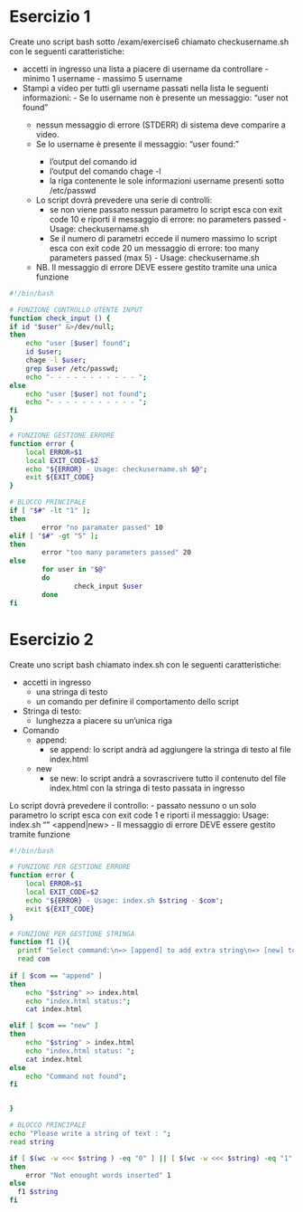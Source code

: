 # Esercizio 1
Create uno script bash sotto /exam/exercise6 chiamato checkusername.sh con le seguenti caratteristiche:
- accetti in ingresso una lista a piacere di username da controllare
       - minimo 1 username
       - massimo 5 username
- Stampi a video per tutti gli username passati nella lista le seguenti informazioni:
       - Se lo username non è presente un messaggio: “user <username> not found”
   - nessun messaggio di errore (STDERR) di sistema deve comparire a video.
   - Se lo username è presente il messaggio: “user <username> found:”
       - l’output del comando id <username>
       - l’output del comando chage -l <username>
       - la riga contenente le sole informazioni username presenti sotto /etc/passwd
   - Lo script dovrà prevedere una serie di controlli:
      - se non viene passato nessun parametro lo script esca con exit code 10 e riporti il messaggio di errore: 
            no parameters passed - Usage: checkusername.sh <username list>
       - Se il numero di parametri eccede il numero massimo lo script esca con exit code 20 un messaggio di errore: 
            too many parameters passed (max 5) - Usage: checkusername.sh <username list>
   - NB. Il messaggio di errore DEVE essere gestito tramite una unica funzione

```bash
#!/bin/bash

# FUNZIONE CONTROLLO UTENTE INPUT
function check_input () {
if id "$user" &>/dev/null;
then
    echo "user [$user] found";
    id $user;
    chage -l $user; 
    grep $user /etc/passwd;
    echo "- - - - - - - - - - - "; 
else
    echo "user [$user] not found";
    echo "- - - - - - - - - - - "; 
fi 
}

# FUNZIONE GESTIONE ERRORE
function error {
	local ERROR=$1
	local EXIT_CODE=$2
	echo "${ERROR} - Usage: checkusername.sh $@";
	exit ${EXIT_CODE}
}

# BLOCCO PRINCIPALE
if [ "$#" -lt "1" ];
then
        error "no paramater passed" 10
elif [ "$#" -gt "5" ];
then
        error "too many parameters passed" 20
else
        for user in "$@"
        do
                check_input $user
        done
fi

```
# Esercizio 2 
Create uno script bash chiamato index.sh con le seguenti caratteristiche:
- accetti in ingresso
  - una stringa di testo
  - un comando per definire il comportamento dello script
- Stringa di testo:
  - lunghezza a piacere su un’unica riga
- Comando
  - append:
      - se append: lo script andrà ad aggiungere la stringa di testo al file index.html 
  - new
      - se new: lo script andrà a sovrascrivere tutto il contenuto del file index.html con la stringa di testo passata in ingresso
	
Lo script dovrà prevedere il controllo:
    - passato nessuno o un solo parametro lo script esca con exit code 1 e riporti il messaggio: Usage: index.sh “<string>” <append|new>
    - Il messaggio di errore DEVE essere gestito tramite funzione
```bash
#!/bin/bash

# FUNZIONE PER GESTIONE ERRORE
function error {
	local ERROR=$1
	local EXIT_CODE=$2
	echo "${ERROR} - Usage: index.sh $string - $com";
	exit ${EXIT_CODE}
}

# FUNZIONE PER GESTIONE STRINGA
function f1 (){  
  printf "Select command:\n=> [append] to add extra string\n=> [new] to rewrite   the previous string\ncommand : ";
  read com
  
if [ $com == "append" ]
then 
	echo "$string" >> index.html
	echo "index.html status:";
	cat index.html

elif [ $com == "new" ]
then 
	echo "$string" > index.html
	echo "index.html status: ";
	cat index.html
else
	echo "Command not found";
fi 


}

# BLOCCO PRINCIPALE
echo "Please write a string of text : ";
read string 

if [ $(wc -w <<< $string ) -eq "0" ] || [ $(wc -w <<< $string) -eq "1" ]
then 
	error "Not enought words inserted" 1
else
  f1 $string
fi

```

